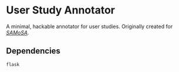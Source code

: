 # User Study Annotator
A minimal, hackable annotator for user studies. Originally created for [_SAMoSA_](https://vimal-mollyn.com/research/samosa-sensing-activities-with-motion-and-sub-sampled-audio/).

## Dependencies
```
flask
```
